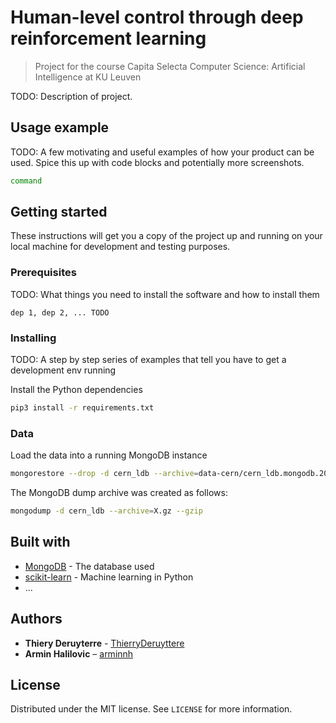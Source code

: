 #  Human-level control through deep reinforcement learning
> Project for the course Capita Selecta Computer Science: Artificial Intelligence at KU Leuven

TODO: Description of project.

<!-- ![](header.png) -->

<!--
## Installation

OS X & Linux:

```sh
command
```
-->

## Usage example

TODO: A few motivating and useful examples of how your product can be used. Spice this up with code blocks and potentially more screenshots.

```sh
command
```  

## Getting started
These instructions will get you a copy of the project up and running on your local machine for development and testing purposes.

### Prerequisites
TODO: What things you need to install the software and how to install them

    dep 1, dep 2, ... TODO 

### Installing
TODO: A step by step series of examples that tell you have to get a development env running

Install the Python dependencies
```sh
pip3 install -r requirements.txt
```

### Data
Load the data into a running MongoDB instance 
```sh
mongorestore --drop -d cern_ldb --archive=data-cern/cern_ldb.mongodb.20170309.mki_v0_5.gz --gzip
```

The MongoDB dump archive was created as follows:
```sh
mongodump -d cern_ldb --archive=X.gz --gzip
```

## Built with
* [MongoDB](http://mongodb.com) - The database used
* [scikit-learn](http://scikit-learn.org) - Machine learning in Python
* ...

## Authors

* **Thiery Deruyterre** - [ThierryDeruyttere](https://github.com/ThierryDeruyttere)
* **Armin Halilovic** – [arminnh](http://github.com/arminnh/)


## License
Distributed under the MIT license. See ``LICENSE`` for more information.
